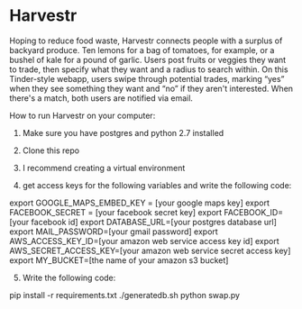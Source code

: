 Harvestr
========

Hoping to reduce food waste, Harvestr connects people with a surplus of backyard produce.  Ten lemons for a bag of tomatoes, for example, or a bushel of kale for a pound of garlic. Users post fruits or veggies they want to trade, then specify what they want and a radius to search within. On this Tinder-style webapp, users swipe through potential trades, marking “yes” when they see something they want and “no” if they aren't interested. When there's a match, both users are notified via email.

How to run Harvestr on your computer:

1. Make sure you have postgres and python 2.7 installed 

2. Clone this repo

3. I recommend creating a virtual environment

4. get access keys for the following variables and write the following code:

export GOOGLE_MAPS_EMBED_KEY = [your google maps key]
export FACEBOOK_SECRET = [your facebook secret key]
export FACEBOOK_ID=[your facebook id]
export DATABASE_URL=[your postgres database url]
export MAIL_PASSWORD=[your gmail password]
export AWS_ACCESS_KEY_ID=[your amazon web service access key id]
export AWS_SECRET_ACCESS_KEY=[your amazon web service secret access key]
export MY_BUCKET=[the name of your amazon s3 bucket]
  
5. Write the following code:

pip install -r requirements.txt
./generatedb.sh
python swap.py 
